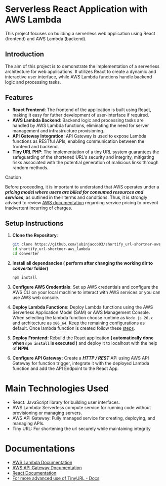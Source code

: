 # Serverless React Application with AWS Lambda

This project focuses on building a serverless web application using React (frontend) and AWS Lambda (backend).

## Introduction

The aim of this project is to demonstrate the implementation of a serverless architecture for web applications. It utilizes React to create a dynamic and interactive user interface, while AWS Lambda functions handle backend logic and processing tasks.

## Features

- **React Frontend**: The frontend of the application is built using React, making it easy for futher development of user-interface if required.
- **AWS Lambda Backend**: Backend logic and processing tasks are handled by AWS Lambda functions, eliminating the need for server management and infrastructure provisioning.
- **API Gateway Integration**: API Gateway is used to expose Lambda functions as RESTful APIs, enabling communication between the frontend and backend.
- **Tiny URL PHP**: The implementation of a tiny URL system guarantees the safeguarding of the shortened URL's security and integrity, mitigating risks associated with the potential generation of malicious links through random methods.

> [!CAUTION]
> Before proceeding, it is important to understand that AWS operates under a <strong><em>pricing model where users are billed for consumed resources and services</em></strong>, as outlined in their terms and conditions. Thus, it is strongly advised to review [AWS documentation](https://aws.amazon.com/pricing/) regarding service pricing to prevent inadvertent incurring of charges.

## Setup Instructions

1. **Clone the Repository**: 
   ```bash
   git clone https://github.com/jubinjacob03/shortify_url-shortner-aws_lambda.git
   cd shortify_url-shortner-aws_lambda
   cd converter
   ```
2. **Install all dependancies ( perform after changing the working dir to <i>converter</i> folder)**
    ```bash
    npm install
    ```
3. **Configure AWS Credentials:**  Set up AWS credentials and configure the AWS CLI on your local machine to interact with AWS services or you can use AWS web console.

4. **Deploy Lambda Functions:**  Deploy Lambda functions using the AWS Serverless Application Model (SAM) or AWS Management Console. When selecting the lambda function choose runtime as <code>Node.js 20.x</code> and  architecture as <code>x86_64</code>. Keep the remaining configurations as default. Once lambda function is created follow these [steps](https://github.com/jubinjacob03/shortify_url-shortner-aws_lambda/blob/main/converter/README.md).

5. **Deploy Frontend:**  Rebuild the React application **( automatically done when <code>npm install</code> is executed )** and deploy it to localhost with the help of <strong>NPM</strong>.

6. **Configure API Gateway:**  Create a <strong><em>HTTP / REST</em></strong> API using AWS API Gateway for function trigger, integrate it with the deployed Lambda function and add the API Endpoint to the React App.

# Main Technologies Used
- React: JavaScript library for building user interfaces.
- AWS Lambda: Serverless compute service for running code without provisioning or managing servers.
- AWS API Gateway: Fully managed service for creating, deploying, and managing APIs.
- Tiny URL: For shortening the url securely while maintaining integrity

# Documentations
- [AWS Lambda Documentation](https://docs.aws.amazon.com/lambda/latest/dg/welcome.html)
- [AWS API Gateway Documentation](https://docs.aws.amazon.com/apigateway/latest/developerguide/welcome.html)
- [React Documentation](https://react.dev/learn)
- [For more advanced use of TinyURL - Docs](https://tinyurl.com/app/dev)
